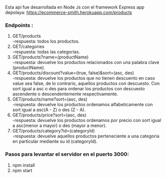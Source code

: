 Esta api fue desarrollada en Node Js con el framework Express
app depolaya: https://ecommerce-smith.herokuapp.com/products

### Endpoints :

1. GET/products </br>
-respuesta: todos los productos.
2. GET/categories </br>
-respuesta: todas las categorias.
3. GET/products?name=(productName) </br>
-respuesta: devuelve los productos relacionados con una palabra clave (productName).
4. GET/products/discount?value=(true, false)&sort=(asc, des) </br>
-respuesta: devuelve los productos que no tienen descuento en caso value sea false, de lo contrario, aquellos productos con descuesto. Con sort igual a asc o des para ordenar los productos con descuesto ascendente o descendentemente respectivamente.
5. GET/products/name?sort=(asc, des) </br>
-respuesta: devuelve los productos ordenamos alfabeticamente con sort igual a asc(A - Z) o des (Z - A).
6. GET/products/price?sort=(asc, des) </br>
-respuesta: devuelve los productos ordenamos por precio con sort igual a asc(menor a mayor) o des (mayor a menor).
7. GET/products/category?id=(categoryId) </br>
-respuesta: devuelve aquellos productos perteneciente a una categoria en particular mediante su id (categoryId).


### Pasos para levantar el servidor en el puerto 3000:
1. npm install
2. npm start
